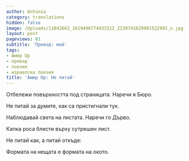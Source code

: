 ```yaml
---
author: Antonia
category: translations
hidden: false
image: /Uploads/11042662_1619496774933312_2230741629901522993_n.jpg
layout: post
pageviews: 81
subtitle: 'Превод: мой'
tags:
- Амир Ор
- превод
- поезия
- израелска поезия
title: 'Амир Ор: Не питай'
---
```


Отбележи повърхността под страницата. Наречи я Бюро.

Не питай за думите, как са пристигнали тук.

Наблюдавай света на листата. Наречи го Дърво.

Капка роса блести върху сутрешен лист.

Не питай как, а питай откъде:

Формата на нещата е формата на окото.